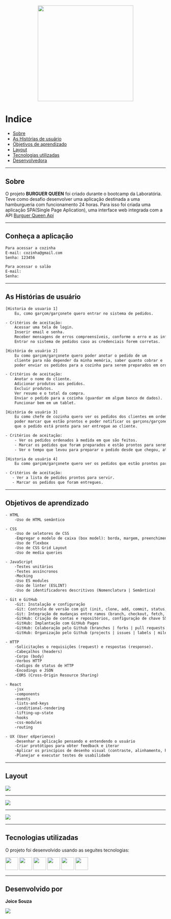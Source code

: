<h1 align='center'>
    <img eight="400" width="300" src='https://ik.imagekit.io/123sbc/novologo_evt59uOi7j.png'>
</h1>

# Indice

- [Sobre](#-sobre)
- [As Histórias de usuário](#-as-historias-de-usuario)
- [Objetivos de aprendizado](#-objetivos-de-aprendizado)
- [Layout](#-layout)
- [Tecnologias utilizadas](#-tecnologias-utilizadas)
- [Desenvolvedora](#desenvolvedora)
---

## Sobre 

O projeto **BURGUER QUEEN** foi criado durante o bootcamp da Laboratória.
Teve como desafio desenvolver uma aplicação destinada a uma hamburgueria com funcionamento 24 horas. Para isso foi criada uma aplicação SPA(Single Page Aplication), uma interface web integrada com a API <a href='lab-api-bq.herokuapp.com/'>Burguer Queen Api</a>

---
## Conheça a aplicação

 ``` html
 Para acessar a cozinha
 E-mail: cozinha@gmail.com
Senha: 123456

Para acessar o salão
E-mail: 
Senha: 
 ```

---
## As Histórias de usuário

``` Html
[Historia de usuario 1] 
    Eu, como garçom/garçonete quero entrar no sistema de pedidos.

- Critérios de aceitação:
    Acessar uma tela de login.
    Inserir email e senha.
    Receber mensagens de erros compreensíveis, conforme o erro e as informações inseridas.
    Entrar no sistema de pedidos caso as credenciais forem corretas.

[História de usuário 2]
    Eu como garçom/garçonete quero poder anotar o pedido de um 
    cliente para não depender da minha memória, saber quanto cobrar e 
    poder enviar os pedidos para a cozinha para serem preparados em ordem.

- Critérios de aceitação:
    Anotar o nome do cliente.
    Adicionar produtos aos pedidos.
    Excluir produtos.
    Ver resumo e o total da compra.
    Enviar o pedido para a cozinha (guardar em algum banco de dados).
    Funcionar bem em um tablet.

[História de usuário 3] 
    Eu como chefe de cozinha quero ver os pedidos dos clientes em ordem, 
    poder marcar que estão prontos e poder notificar os garçons/garçonetes 
    que o pedido está pronto para ser entregue ao cliente.

- Critérios de aceitação:
    - Ver os pedidos ordenados à medida em que são feitos.
    - Marcar os pedidos que foram preparados e estão prontos para serem servidos.
    - Ver o tempo que levou para preparar o pedido desde que chegou, até ser marcado como concluído.

[Historia de usuário 4] 
    Eu como garçom/garçonete quero ver os pedidos que estão prontos para entregá-los rapidamente aos clientes.

- Critérios de aceitação: 
   - Ver a lista de pedidos prontos para servir.
   - Marcar os pedidos que foram entregues.

```

---
## Objetivos de aprendizado

```html
- HTML
    -Uso de HTML semântico

- CSS
    -Uso de seletores de CSS
    -Empregar o modelo de caixa (box model): borda, margem, preenchimento
    -Uso de flexbox
    -Uso de CSS Grid Layout
    -Uso de media queries

- JavaScript
    -Testes unitários
    -Testes assíncronos
    -Mocking
    -Uso ES modules
    -Uso de linter (ESLINT)
    -Uso de identificadores descritivos (Nomenclatura | Semântica)

- Git e GitHub
    -Git: Instalação e configuração
    -Git: Controle de versão com git (init, clone, add, commit, status, push, pull, remote)
    -Git: Integração de mudanças entre ramos (branch, checkout, fetch, merge, reset, rebase, tag)
    -GitHub: Criação de contas e repositórios, configuração de chave SSH
    -GitHub: Implantação com GitHub Pages
    -GitHub: Colaboração pelo Github (branches | forks | pull requests | code review | tags)
    -GitHub: Organização pelo Github (projects | issues | labels | milestones | releases)

- HTTP
    -Solicitações o requisições (request) e respostas (response).
    -Cabeçalhos (headers)
    -Corpo (body)
    -Verbos HTTP
    -Codigos de status de HTTP
    -Encodings e JSON
    -CORS (Cross-Origin Resource Sharing)

- React
    -jsx
    -components
    -events
    -lists-and-keys
    -conditional-rendering
    -lifting-up-state
    -hooks
    -css-modules
    -routing

- UX (User eXperience)
    -Desenhar a aplicação pensando e entendendo o usuário
    -Criar protótipos para obter feedback e iterar
    -Aplicar os princípios de desenho visual (contraste, alinhamento, hierarquia)
    -Planejar e executar testes de usabilidade

```
---
## Layout
<article>
   <p> 
    <img src='https://ik.imagekit.io/123sbc/Untitled_design_2__5yuFpd92X0.jpg'>
   </p>

   ---
   <p>
    <img src='https://ik.imagekit.io/123sbc/Untitled_design_4__UTEi2KToG.jpg'>
   </p>

   ---
   <p>
    <img src='https://ik.imagekit.io/123sbc/Untitled_design_3__-7cQA40eY.jpg'>
   </p>

</article>

---

## Tecnologias utilizadas

O projeto foi desenvolvido usando as seguites tecnologias: 
<div>
  <img eight="30" width="40" src="https://cdn.jsdelivr.net/gh/devicons/devicon/icons/react/react-original.svg" />
   <img eight="30" width="40" src="https://cdn.jsdelivr.net/gh/devicons/devicon/icons/javascript/javascript-original.svg" />
    <img eight="30" width="40" src="https://cdn.jsdelivr.net/gh/devicons/devicon/icons/html5/html5-original-wordmark.svg" />
     <img eight="30" width="40" src="https://cdn.jsdelivr.net/gh/devicons/devicon/icons/css3/css3-original-wordmark.svg" />
      <img eight="30" width="40" src="https://cdn.jsdelivr.net/gh/devicons/devicon/icons/git/git-original-wordmark.svg" />
       <img eight="30" width="40" src="https://cdn.jsdelivr.net/gh/devicons/devicon/icons/github/github-original-wordmark.svg" />
</div>

---

## Desenvolvido por

 **Joice Souza** 
 
 <a href="https://www.linkedin.com/in/joicesouza-/" target="_blank"><img src="https://img.shields.io/badge/-LinkedIn-%230077B5?style=for-the-badge&logo=linkedin&logoColor=white" target="_blank"></a> 





